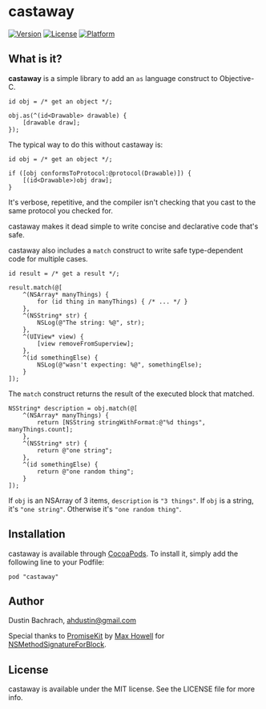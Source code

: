 # castaway

[![Version](https://img.shields.io/cocoapods/v/castaway.svg?style=flat)](http://cocoadocs.org/docsets/castaway)
[![License](https://img.shields.io/cocoapods/l/castaway.svg?style=flat)](http://cocoadocs.org/docsets/castaway)
[![Platform](https://img.shields.io/cocoapods/p/castaway.svg?style=flat)](http://cocoadocs.org/docsets/castaway)

## What is it?

**castaway** is a simple library to add an `as` language construct to Objective-C.

```objc
id obj = /* get an object */;

obj.as(^(id<Drawable> drawable) {
    [drawable draw];
});
```

The typical way to do this without castaway is:

```objc
id obj = /* get an object */;

if ([obj conformsToProtocol:@protocol(Drawable)]) {
    [(id<Drawable>)obj draw];
}
```

It's verbose, repetitive, and the compiler isn't checking that you cast to the same protocol you checked for.

castaway makes it dead simple to write concise and declarative code that's safe.

castaway also includes a `match` construct to write safe type-dependent code for multiple cases.

```objc
id result = /* get a result */;

result.match(@[
    ^(NSArray* manyThings) {
        for (id thing in manyThings) { /* ... */ }
    },
    ^(NSString* str) {
        NSLog(@"The string: %@", str);
    },
    ^(UIView* view) {
        [view removeFromSuperview];
    },
    ^(id somethingElse) {
        NSLog(@"wasn't expecting: %@", somethingElse);
    }
]);
```

The `match` construct returns the result of the executed block that matched.

```objc
NSString* description = obj.match(@[
    ^(NSArray* manyThings) {
        return [NSString stringWithFormat:@"%d things", manyThings.count];
    },
    ^(NSString* str) {
        return @"one string";
    },
    ^(id somethingElse) {
        return @"one random thing";
    }
]);
```

If `obj` is an NSArray of 3 items, `description` is `"3 things"`. If `obj` is a string, it's `"one string"`. Otherwise it's `"one random thing"`.

## Installation

castaway is available through [CocoaPods](http://cocoapods.org). To install
it, simply add the following line to your Podfile:

    pod "castaway"

## Author

Dustin Bachrach, ahdustin@gmail.com

Special thanks to [PromiseKit](https://github.com/mxcl/PromiseKit) by [Max Howell](https://github.com/mxcl) for  [NSMethodSignatureForBlock](https://github.com/mxcl/PromiseKit/blob/master/objc/Private/NSMethodSignatureForBlock.m).

## License

castaway is available under the MIT license. See the LICENSE file for more info.

